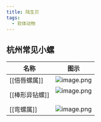 ```yaml
---
title: 陆生贝
tags:
  - 软体动物
---
```

## 杭州常见小螺

| 名称 | 图示 |
| ---- | ---- |
| [[倍唇螺属]] | ![image.png](https://gotcha-picgo-bed.oss-cn-beijing.aliyuncs.com/20231230210026.png)<br> |
| [[棒形异钻螺]] | ![image.png](https://gotcha-picgo-bed.oss-cn-beijing.aliyuncs.com/20231230205655.png)<br><br> |
| [[弯螺属]] | ![image.png](https://gotcha-picgo-bed.oss-cn-beijing.aliyuncs.com/20231230205829.png)<br> |

